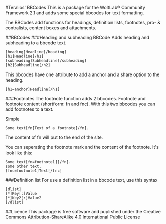 #Teralios' BBCodes
This is a package for the WoltLab® Community Framework 2.1 and adds some special bbcodes for text formatting.

The BBCodes add functions for headings, definition lists, footnotes, pro- & contralists, content boxes and attachments.

##BBCodes
###Heading and subheading BBCode
Adds heading and subheading to a bbcode text.
```
[heading]Headline[/heading]
[h1]Headline[/h1]
[subheading]Subheadline[/subheading]
[h2]Subheadline[/h2]
```

This bbcodes have one attribute to add a anchor and a share option to the heading.
```
[h1=anchor]Headline[/h1]
```
###Footnotes
The footnote function adds 2 bbcodes. Footnote and footnote content (shortform: fn and fnc). With this two bbcodes you can add footnotes to a text.

Simple
```
Some text[fn]Text of a footnote[/fn].
```
The content of fn will put to the end of the site.


You can seperating the footnote mark and the content of the footnote. It's look like this:
```
Some text[fn=footnote1][/fn].
some other text.
[fnc=footnote1]Text[/fnc]
```
###Definition list
For use a definition list in a bbcode text, use this syntax
```
[dlist]
[*]Key[:]Value
[*]Key2[:]Value2
[/dlist]
```

##Licence
This package is free software and puplished under the Creative Commons Attribution-ShareAlike 4.0 International Public License